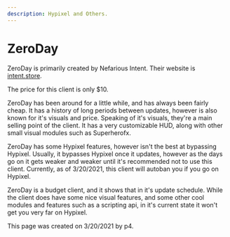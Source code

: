 ```yaml
---
description: Hypixel and Others.
---
```


# ZeroDay

ZeroDay is primarily created by Nefarious Intent. Their website is [intent.store](https://intent.store/).

The price for this client is only $10.

ZeroDay has been around for a little while, and has always been fairly cheap. It has a history of long periods between updates, however is also known for it's visuals and price. Speaking of it's visuals, they're a main selling point of the client. It has a very customizable HUD, along with other small visual modules such as Superherofx.

ZeroDay has some Hypixel features, however isn't the best at bypassing Hypixel. Usually, it bypasses Hypixel once it updates, however as the days go on it gets weaker and weaker until it's recommended not to use this client. Currently, as of 3/20/2021, this client will autoban you if you go on Hypixel.

ZeroDay is a budget client, and it shows that in it's update schedule. While the client does have some nice visual features, and some other cool modules and features such as a scripting api, in it's current state it won't get you very far on Hypixel.

This page was created on 3/20/2021 by p4.[  
](https://minecraftclients.gitbook.io/minecraftclients-faq/blatant-clients/premium/moon)

